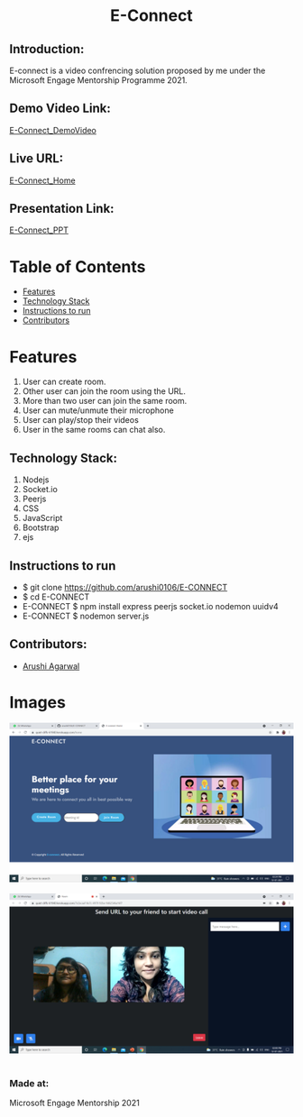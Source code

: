 

<h1 align="center">E-Connect</h1>
<p align="center">
</p>


## Introduction:
  E-connect is a video confrencing solution proposed by me under the Microsoft Engage Mentorship Programme 2021.

 
## Demo Video Link:
 <a href="https://youtu.be/-qk0M5QOg4s"> E-Connect_DemoVideo </a>
 
 ## Live URL:
 <a href="https://quiet-cliffs-61940.herokuapp.com/home"> E-Connect_Home </a>
  
  
## Presentation Link:
  <a href="https://drive.google.com/file/d/1XBjf_PeXpKPKYhgdpUwazfvl-Ftrgkac/view?usp=sharing"> E-Connect_PPT </a>
  
  
# Table of Contents
* [ Features ](#features)
* [Technology Stack](#technologystack)
* [Instructions to run](#installation)
* [Contributors](#contributors)


# <a name="features"></a>Features
  1) User can create room. 
  2) Other user can join the room using the URL.
  3) More than two user can join the same room.
  4) User can mute/unmute their microphone
  5) User can play/stop their videos
  6) User in the same rooms can chat also.

## <a name="technologystack"></a>Technology Stack:
  1) Nodejs
  2) Socket.io
  3) Peerjs
  4) CSS
  5) JavaScript
  6) Bootstrap
  7) ejs
  
## <a name="installation"></a>Instructions to run
* $ git clone https://github.com/arushi0106/E-CONNECT <br>
* $ cd E-CONNECT <br>
* E-CONNECT $ npm install express peerjs socket.io nodemon uuidv4
* E-CONNECT $ nodemon server.js
 

## <a name="contributors"></a>Contributors:

* [Arushi Agarwal](https://github.com/arushi0106)


# <a name="images"></a>Images
![alt text](https://github.com/arushi0106/E-CONNECT/blob/main/public/assets/img/Home-img.png) <br><br>
![alt text](https://github.com/arushi0106/E-CONNECT/blob/main/public/assets/img/Room-img.png)<br><br>


### Made at:
Microsoft Engage Mentorship 2021
